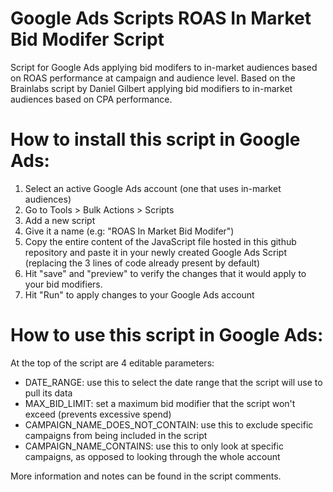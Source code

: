 # Google Ads Scripts ROAS In Market Bid Modifer Script
Script for Google Ads applying bid modifers to in-market audiences based on ROAS performance at campaign and audience level.
Based on the Brainlabs script by Daniel Gilbert applying bid modifiers to in-market audiences based on CPA performance.

# How to install this script in Google Ads:

1. Select an active Google Ads account (one that uses in-market audiences)
2. Go to Tools > Bulk Actions > Scripts
3. Add a new script
4. Give it a name (e.g: "ROAS In Market Bid Modifer")
5. Copy the entire content of the JavaScript file hosted in this github repository and paste it in your newly created Google Ads Script (replacing the 3 lines of code already present by default)
6. Hit "save" and "preview" to verify the changes that it would apply to your bid modifiers.
7. Hit "Run" to apply changes to your Google Ads account

# How to use this script in Google Ads:

At the top of the script are 4 editable parameters: 

- DATE_RANGE: use this to select the date range that the script will use to pull its data
- MAX_BID_LIMIT: set a maximum bid modifier that the script won't exceed (prevents excessive spend)
- CAMPAIGN_NAME_DOES_NOT_CONTAIN: use this to exclude specific campaigns from being included in the script
- CAMPAIGN_NAME_CONTAINS: use this to only look at specific campaigns, as opposed to looking through the whole account

More information and notes can be found in the script comments.
